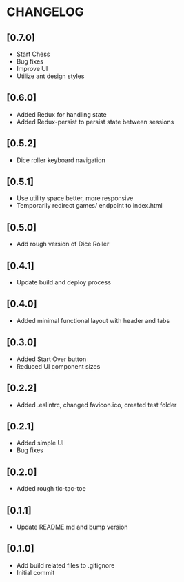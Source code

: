 # CHANGELOG

## [0.7.0]
* Start Chess
* Bug fixes
* Improve UI
* Utilize ant design styles

## [0.6.0]
* Added Redux for handling state
* Added Redux-persist to persist state between sessions

## [0.5.2]
* Dice roller keyboard navigation

## [0.5.1]
* Use utility space better, more responsive
* Temporarily redirect games/ endpoint to index.html

## [0.5.0]
* Add rough version of Dice Roller

## [0.4.1]
* Update build and deploy process

## [0.4.0]
* Added minimal functional layout with header and tabs

## [0.3.0]
* Added Start Over button
* Reduced UI component sizes

## [0.2.2]
* Added .eslintrc, changed favicon.ico, created test folder

## [0.2.1]
* Added simple UI
* Bug fixes

## [0.2.0]
* Added rough tic-tac-toe

## [0.1.1]
* Update README.md and bump version

## [0.1.0]
* Add build related files to .gitignore
* Initial commit
